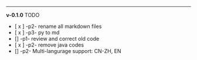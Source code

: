 ---
**v-0.1.0** TODO
- [ x ] -p2- rename all markdown files
- [ x ] -p3- py to md
- [] -p1- review and correct old code
- [ x ] -p2- remove java codes
- [] -p2- Multi-langurage support: CN-ZH, EN
